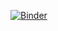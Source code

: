 [![Binder](https://mybinder.org/badge_logo.svg)](https://mybinder.org/v2/gh/Computational-project/HEAD)
